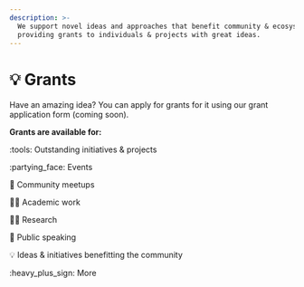 ```yaml
---
description: >-
  We support novel ideas and approaches that benefit community & ecosystem by
  providing grants to individuals & projects with great ideas.
---
```


# 💡 Grants

Have an amazing idea? You can apply for grants for it using our grant application form (coming soon).

**Grants are available for:**

:tools: Outstanding initiatives & projects

:partying\_face: Events

:beers: Community meetups

:teacher: Academic work

:scientist: Research

:loudspeaker: Public speaking

:bulb: Ideas & initiatives benefitting the community

:heavy\_plus\_sign: More

